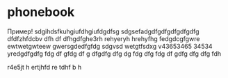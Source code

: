 phonebook
=========
Пример!
sdgihdsfkuhgiufdhgiufdgdfsg
sdgsefadgdfgdfgdfgdfgdfg
dfdfzhfdcbv dfh df  dfhgdfghe3rh rehyeryh hrehyfhg  fedgdcgfgwre ewtwetgwteew gwersgdedfgfdg
sdgvsd wetgtfsdxg v43653465 34534 yredgdfgdfg fdg
df gfdg
df g
dfgdfg
dfg
dg
fdg
dfg
fdg
df
gdfg
dfg
dfg
fdh

r4e5jt
h
ertjhfd
re
tdhf
b
h
